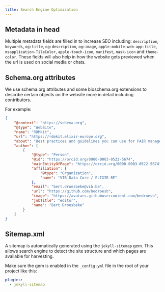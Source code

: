 ```yaml
---
title: Search Engine Optimization
---
```


## Metadata in head

Multiple metadata fields are filled in to increase SEO including: `description`, `keywords`, `og:title`, `og:description`, `og:image`, `apple-mobile-web-app-title`, `msapplication-TileColor`, `apple-touch-icon`, `manifest`, `mask-icon` and `theme-color`. These fields will also help in how the website gets previewed when the url is used on social media or chats.


## Schema.org attributes

We use schema.org attributes and some bioschema.org extensions to describe certain objects on the website more in detail including contributors. 

For example:

```json
{
    "@context": "https://schema.org",
    "@type": "WebSite",
    "name": "RDMkit",
    "url": "https://rdmkit.elixir-europe.org",
    "about": "Best practices and guidelines you can use for FAIR management of your research data.",
    "author": [
        {
            "@type": "Person",
            "@id": "https://orcid.org/0000-0003-0522-5674",
            "mainEntityOfPage": "https://orcid.org/0000-0003-0522-5674",
            "affiliation": {
                "@type": "Organization",
                "name": "VIB Data Core / ELIXIR-BE"
            },
            "email": "bert.droesbeke@vib.be",
            "url": "https://github.com/bedroesb",
            "image": "https://avatars.githubusercontent.com/bedroesb",
            "jobTitle": "editor",
            "name": "Bert Droesbeke"
        }
    ]
}
```

## Sitemap.xml

A sitemap is automatically generated using the `jekyll-sitemap` gem. This allows search engine to detect the site structure and which pages are available for harvesting.

Make sure the gem is enabled in the `_config.yml` file in the root of your project like this:


```yml
plugins:
  - jekyll-sitemap
```
